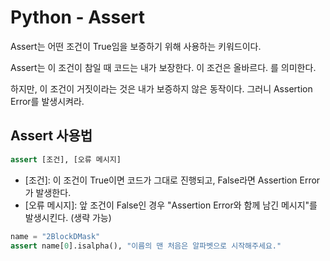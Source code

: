 # Python - Assert

Assert는 어떤 조건이 True임을 보증하기 위해 사용하는 키워드이다.

Assert는 이 조건이 참일 때 코드는 내가 보장한다. 이 조건은 올바르다. 를 의미한다.

하지만, 이 조건이 거짓이라는 것은 내가 보증하지 않은 동작이다. 그러니 Assertion Error를 발생시켜라.



## Assert 사용법

```python
assert [조건], [오류 메시지]
```

- [조건]: 이 조건이 True이면 코드가 그대로 진행되고, False라면 Assertion Error가 발생한다.
- [오류 메시지]: 앞 조건이 False인 경우 "Assertion Error와 함께 남긴 메시지"를 발생시킨다. (생략 가능)



```python
name = "2BlockDMask"
assert name[0].isalpha(), "이름의 맨 처음은 알파벳으로 시작해주세요."
```

